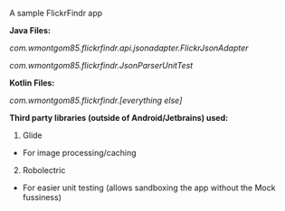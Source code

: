 A sample FlickrFindr app

**Java Files:**

*com.wmontgom85.flickrfindr.api.jsonadapter.FlickrJsonAdapter*

*com.wmontgom85.flickrfindr.JsonParserUnitTest*


**Kotlin Files:**

*com.wmontgom85.flickrfindr.[everything else]*


**Third party libraries (outside of Android/Jetbrains) used:**

1. Glide
  - For image processing/caching
  
2. Robolectric
 - For easier unit testing (allows sandboxing the app without the Mock fussiness)
